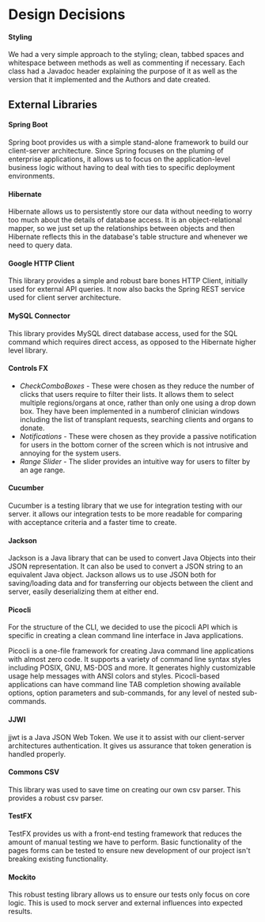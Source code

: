 # Design Decisions

#### Styling
We had a very simple approach to the styling; clean, tabbed spaces and whitespace between methods as well as
commenting if necessary. Each class had a Javadoc header explaining the purpose of it as well as the version
that it implemented and the Authors and date created.

## External Libraries

#### Spring Boot
Spring boot provides us with a simple stand-alone framework to build our client-server architecture. Since Spring
focuses on the pluming of enterprise applications, it allows us to focus on the application-level business logic without
having to deal with ties to specific deployment environments.


#### Hibernate
Hibernate allows us to persistently store our data without needing to worry too much about the details of database access.
It is an object-relational mapper, so we just set up the relationships between objects and then Hibernate reflects this in
the database's table structure and whenever we need to query data. 


#### Google HTTP Client
This library provides a simple and robust bare bones HTTP Client, initially used for external API queries.
It now also backs the Spring REST service used for client server architecture.


#### MySQL Connector
This library provides MySQL direct database access, used for the SQL command which requires direct access, as opposed
to the Hibernate higher level library.

#### Controls FX
* *CheckComboBoxes* - These were chosen as they reduce the number of clicks that users require to filter their lists. 
It allows them to select multiple regions/organs at once, rather than only one using a drop down box. They have been implemented 
in a numberof clinician windows including the list of transplant requests, searching clients and organs to donate.
* *Notifications* - These were chosen as they provide a passive notification for users in the bottom corner of the screen
which is not intrusive and annoying for the system users.
* *Range Slider* - The slider provides an intuitive way for users to filter by an age range.


#### Cucumber
Cucumber is a testing library that we use for integration testing with our server. it allows our integration tests to be more readable for
comparing with acceptance criteria and a faster time to create.


#### Jackson
Jackson is a Java library that can be used to convert Java Objects into their JSON representation.
It can also be used to convert a JSON string to an equivalent Java object. Jackson allows us to use JSON both
for saving/loading data and for transferring our objects between the client and server, easily deserializing them at
either end.


#### Picocli
For the structure of the CLI, we decided to use the picocli API which is specific in creating a clean
command line interface in Java applications.

Picocli is a one-file framework for creating Java command line applications with almost zero code.
It supports a variety of command line syntax styles including POSIX, GNU, MS-DOS and more.
It generates highly customizable usage help messages with ANSI colors and styles.
Picocli-based applications can have command line TAB completion showing available options,
option parameters and sub-commands, for any level of nested sub-commands.


#### JJWI
jjwt is a Java JSON Web Token. We use it to assist with our client-server architectures authentication. It gives us assurance that
token generation is handled properly.


#### Commons CSV
This library was used to save time on creating our own csv parser. This provides a robust csv parser.

#### TestFX
TestFX provides us with a front-end testing framework that reduces the amount of manual testing we have to perform.
Basic functionality of the pages forms can be tested to ensure new development of our project isn't breaking existing
functionality.


#### Mockito
This robust testing library allows us to ensure our tests only focus on core logic. This is used to mock server
and external influences into expected results.

